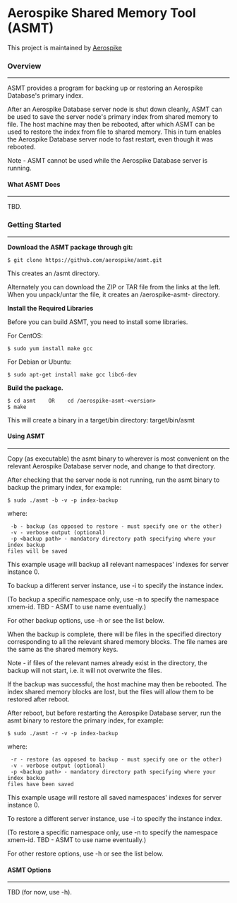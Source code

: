 # Aerospike Shared Memory Tool (ASMT)

This project is maintained by [Aerospike](http://www.aerospike.com)

### Overview
------------

ASMT provides a program for backing up or restoring an Aerospike Database's
primary index.

After an Aerospike Database server node is shut down cleanly, ASMT can be used
to save the server node's primary index from shared memory to file. The host
machine may then be rebooted, after which ASMT can be used to restore the index
from file to shared memory. This in turn enables the Aerospike Database server
node to fast restart, even though it was rebooted.

Note - ASMT cannot be used while the Aerospike Database server is running.

#### What ASMT Does
-------------------

TBD.

### Getting Started
--------------------

**Download the ASMT package through git:**

```
$ git clone https://github.com/aerospike/asmt.git
```
This creates an /asmt directory.

Alternately you can download the ZIP or TAR file from the links at the left.
When you unpack/untar the file, it creates an /aerospike-asmt-<version>
directory.

**Install the Required Libraries**

Before you can build ASMT, you need to install some libraries.

For CentOS:
```
$ sudo yum install make gcc
```

For Debian or Ubuntu:
```
$ sudo apt-get install make gcc libc6-dev
```

**Build the package.**

```
$ cd asmt    OR    cd /aerospike-asmt-<version>
$ make
```

This will create a binary in a target/bin directory: target/bin/asmt

#### Using ASMT
---------------

Copy (as executable) the asmt binary to wherever is most convenient on the
relevant Aerospike Database server node, and change to that directory.

After checking that the server node is not running, run the asmt binary to
backup the primary index, for example:
```
$ sudo ./asmt -b -v -p index-backup
```
where:
```
 -b - backup (as opposed to restore - must specify one or the other)
 -v - verbose output (optional)
 -p <backup path> - mandatory directory path specifying where your index backup
files will be saved
```

This example usage will backup all relevant namespaces' indexes for server
instance 0.

To backup a different server instance, use -i to specify the instance index.

(To backup a specific namespace only, use -n to specify the namespace xmem-id.
TBD - ASMT to use name eventually.)

For other backup options, use -h or see the list below.

When the backup is complete, there will be files in the specified directory
corresponding to all the relevant shared memory blocks. The file names are the
same as the shared memory keys.

Note - if files of the relevant names already exist in the directory, the backup
will not start, i.e. it will not overwrite the files.

If the backup was successful, the host machine may then be rebooted. The index
shared memory blocks are lost, but the files will allow them to be restored
after reboot.

After reboot, but before restarting the Aerospike Database server, run the asmt
binary to restore the primary index, for example:
```
$ sudo ./asmt -r -v -p index-backup
```
where:
```
 -r - restore (as opposed to backup - must specify one or the other)
 -v - verbose output (optional)
 -p <backup path> - mandatory directory path specifying where your index backup
files have been saved
```

This example usage will restore all saved namespaces' indexes for server
instance 0.

To restore a different server instance, use -i to specify the instance index.

(To restore a specific namespace only, use -n to specify the namespace xmem-id.
TBD - ASMT to use name eventually.)

For other restore options, use -h or see the list below.

#### ASMT Options
-----------------

TBD (for now, use -h).
